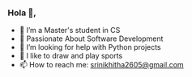 ### Hola 👋,


- 🔭 I’m a Master's student in CS
- 🎯 Passionate About Software Development
- 🤔 I’m looking for help with Python projects
- 🧩 I like to draw and play sports
- 📫 How to reach me: srinikhitha2605@gmail.com

